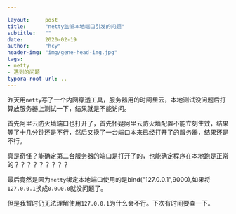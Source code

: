 ```yaml
---

layout:     post
title:      "netty监听本地端口引发的问题"
subtitle:   ""
date:       2020-02-19
author:     "hcy"
header-img: "img/gene-head-img.jpg"
tags:
- netty
- 遇到的问题
typora-root-url: ..
---
```




​	昨天用`netty`写了一个内网穿透工具，服务器用的时阿里云，本地测试没问题后打算放服务器上测试一下，结果就是不能访问。

​	首先阿里云防火墙端口也打开了，首先怀疑阿里云防火墙配置不能立刻生效，结果等了十几分钟还是不行，然后又换了一台端口本来已经打开了的服务器，结果还是不行。



​	真是奇怪？能确定第二台服务器的端口是打开了的，也能确定程序在本地跑是正常的？？？？？？？？？



​	最后竟然是因为`netty`绑定本地端口使用的是bind("127.0.0.1”,9000),如果将`127.0.0.1`换成`0.0.0.0`就没问题了。



​	但是我暂时仍无法理解使用`127.0.0.1`为什么会不行。下次有时间要查一下。